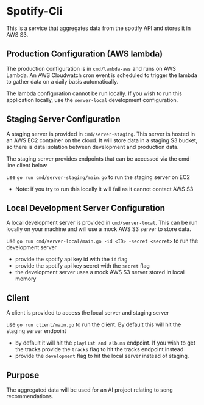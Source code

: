 # Spotify-Cli

This is a service that aggregates data from the spotify API and stores it in AWS S3.

## Production Configuration (AWS lambda)
The production configuration is in `cmd/lambda-aws` and runs on AWS Lambda. An AWS Cloudwatch cron event is scheduled to trigger the lambda to gather data on a daily basis automatically.

The lambda configuration cannot be run locally. If you wish to run this application locally, use the `server-local` development configuration.

## Staging Server Configuration
A staging server is provided in `cmd/server-staging`. This server is hosted in an AWS EC2 container on the cloud. It will store data in a staging S3 bucket, so there is data isolation between development and production data.

The staging server provides endpoints that can be accessed via the cmd line client below

use `go run cmd/server-staging/main.go` to run the staging server on EC2
- Note: if you try to run this locally it will fail as it cannot contact AWS S3

## Local Development Server Configuration
A local development server is provided in `cmd/server-local`. This can be run locally on your machine and will use a mock AWS S3 server to store data.

use `go run cmd/server-local/main.go -id <ID> -secret <secret>` to run the development server
- provide the spotify api key id with the `id` flag
- provide the spotify api key secret with the `secret` flag
- the development server uses a mock AWS S3 server stored in local memory

## Client
A client is provided to access the local server and staging server

use `go run client/main.go` to run the client. By default this will hit the staging server endpoint
- by default it will hit the `playlist and albums` endpoint. If you wish to get the tracks provide the `tracks` flag to hit the tracks endpoint instead
- provide the `development` flag to hit the local server instead of staging.
## Purpose
The aggregated data will be used for an AI project relating to song recommendations.